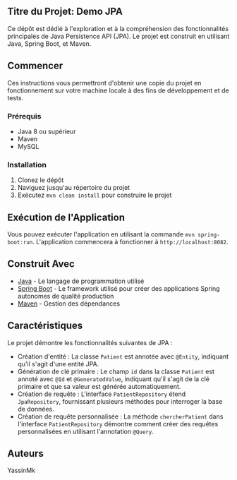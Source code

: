 ## Titre du Projet: Demo JPA

Ce dépôt est dédié à l'exploration et à la compréhension des fonctionnalités principales de Java Persistence API (JPA). Le projet est construit en utilisant Java, Spring Boot, et Maven.

## Commencer

Ces instructions vous permettront d'obtenir une copie du projet en fonctionnement sur votre machine locale à des fins de développement et de tests.

### Prérequis

- Java 8 ou supérieur
- Maven
- MySQL

### Installation

1. Clonez le dépôt
2. Naviguez jusqu'au répertoire du projet
3. Exécutez `mvn clean install` pour construire le projet

## Exécution de l'Application

Vous pouvez exécuter l'application en utilisant la commande `mvn spring-boot:run`. L'application commencera à fonctionner à `http://localhost:8082`.

## Construit Avec

- [Java](https://www.java.com/) - Le langage de programmation utilisé
- [Spring Boot](https://spring.io/projects/spring-boot) - Le framework utilisé pour créer des applications Spring autonomes de qualité production
- [Maven](https://maven.apache.org/) - Gestion des dépendances

## Caractéristiques

Le projet démontre les fonctionnalités suivantes de JPA :

- Création d'entité : La classe `Patient` est annotée avec `@Entity`, indiquant qu'il s'agit d'une entité JPA.
- Génération de clé primaire : Le champ `id` dans la classe `Patient` est annoté avec `@Id` et `@GeneratedValue`, indiquant qu'il s'agit de la clé primaire et que sa valeur est générée automatiquement.
- Création de requête : L'interface `PatientRepository` étend `JpaRepository`, fournissant plusieurs méthodes pour interroger la base de données.
- Création de requête personnalisée : La méthode `chercherPatient` dans l'interface `PatientRepository` démontre comment créer des requêtes personnalisées en utilisant l'annotation `@Query`.

## Auteurs
YassinMk
